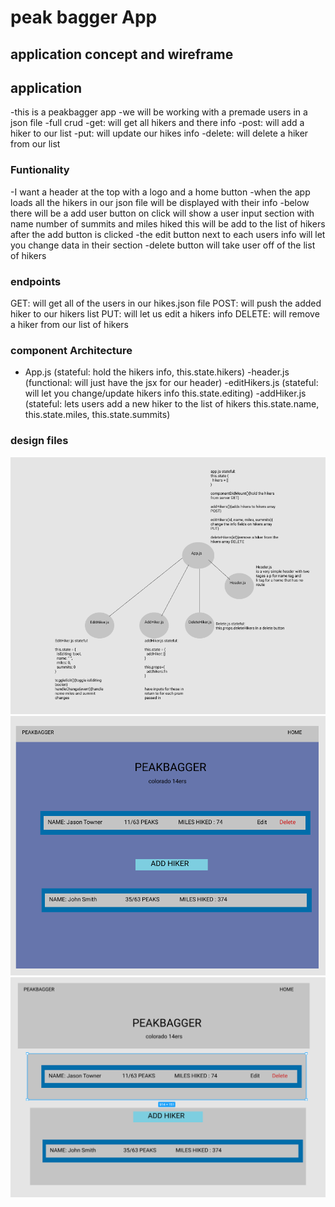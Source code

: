 # peak bagger App

## application concept and wireframe
## application
-this is a peakbagger app 
-we will be working with a premade users in a json file
-full crud
  -get: will get all hikers and there info
  -post: will add a hiker to our list
  -put: will update our hikes info
  -delete: will delete a hiker from our list

  ### Funtionality 
  -I want a header at the top with a logo and a home button 
  -when the app loads all the hikers in our json file will be displayed with their info
  -below there will be a add user button on click will show a user input section with name number of summits and miles hiked
    this will be add to the list of hikers after the add button is clicked
  -the edit button next to each users info will let you change data in their section
  -delete button will take user off of the list of hikers

  ### endpoints
  GET: will get all of the users in our hikes.json file
  POST: will push the added hiker to our hikers list 
  PUT: will let us edit a hikers info
  DELETE: will remove a hiker from our list of hikers

  ### component Architecture
  - App.js (stateful: hold the hikers info, this.state.hikers)
    -header.js (functional: will just have the jsx for our header)
    <!-- -hikers.js (functional: will be in charge of displaying hikers list) -->
    -editHikers.js (stateful: will let you change/update hikers info   this.state.editing)
    -addHiker.js (stateful: lets users add a new hiker to the list of hikers this.state.name, this.state.miles, this.state.summits)

### design files
<img src="./design-imgs/wireframe-peakBagger.png">
<img src="./design-imgs/layout-peakbagger.png">
<img src="./design-imgs/components.png">
